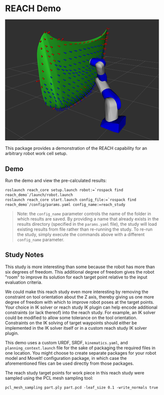 # REACH Demo

![Reach Study Demo](docs/reach_study_demo.png)

This package provides a demonstration of the REACH capability for an arbitrary robot work cell setup.

## Demo

Run the demo and view the pre-calculated results:
```
roslaunch reach_core setup.launch robot:=`rospack find reach_demo`/launch/robot.launch
roslaunch reach_core start.launch config_file:=`rospack find reach_demo`/config/params.yaml config_name:=reach_study
```

> Note: the `config_name` parameter controls the name of the folder in which results are saved. By providing a name that already exists in the results
directory (specified in the `params.yaml` file), the study will load existing results from file rather than re-running the study. To re-run the study,
simply execute the commands above with a different `config_name` parameter.

## Study Notes

This study is more interesting than some because the robot has more than six degrees of freedom. This additional degree of freedom gives the robot "room" to improve
its solution for each target point relative to the input evaluation criteria.

We could make this reach study even more interesting by removing the constraint on tool orientation about the Z axis, thereby giving us one more degree of freedom
with which to improve robot poses at the target points. Your choice in IK solver or reach study IK plugin can help encode additional constraints (or lack thereof) into the reach study.
For example, an IK solver could be modified to allow some tolerance on the tool orientation. Constraints on the IK solving of target waypoints should either be implemented
in the IK solver itself or in a custom reach study IK solver plugin.

This demo uses a custom URDF, SRDF, `kinematics.yaml`, and `planning_context.launch` file for the sake of packaging the required files in one location.
You might choose to create separate packages for your robot model and MoveIt! configuration package, in which case the aforementioned files can be used directly from those packages.

The reach study target points for work piece in this reach study were sampled using the PCL mesh sampling tool:
```
pcl_mesh_sampling part.ply part.pcd -leaf_size 0.1 -write_normals true
```
